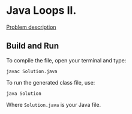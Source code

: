 # Java Loops II.

[Problem description](https://www.hackerrank.com/challenges/java-loops)

## Build and Run

To compile the file, open your terminal and type:
```
javac Solution.java
```

To run the generated class file, use:
```
java Solution
```

Where `Solution.java` is your Java file.
